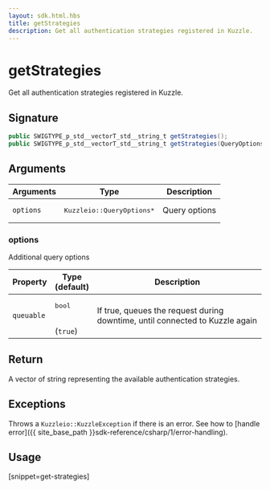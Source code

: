 ```yaml
---
layout: sdk.html.hbs
title: getStrategies
description: Get all authentication strategies registered in Kuzzle.
---
```


# getStrategies

Get all authentication strategies registered in Kuzzle.

## Signature

```csharp
public SWIGTYPE_p_std__vectorT_std__string_t getStrategies();
public SWIGTYPE_p_std__vectorT_std__string_t getStrategies(QueryOptions options);
```

## Arguments

| Arguments    | Type    | Description
|--------------|---------|-------------
| `options`  | <pre>Kuzzleio::QueryOptions\*</pre>    | Query options

### options

Additional query options

| Property     | Type<br/>(default)    | Description        | 
| ---------- | ------- | --------------------------------- | 
| `queuable` | <pre>bool</pre><br/>(`true`) | If true, queues the request during downtime, until connected to Kuzzle again |

## Return

A vector of string representing the available authentication strategies.

## Exceptions

Throws a `Kuzzleio::KuzzleException` if there is an error. See how to [handle error]({{ site_base_path }}sdk-reference/csharp/1/error-handling).

## Usage

[snippet=get-strategies]
